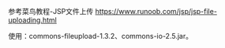 参考菜鸟教程-JSP文件上传
https://www.runoob.com/jsp/jsp-file-uploading.html

使用：commons-fileupload-1.3.2、commons-io-2.5.jar。